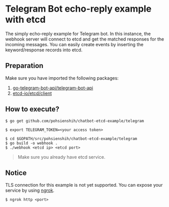 

# Telegram Bot echo-reply example with etcd
The simply echo-reply example for Telegram bot. In this instance, the webhook server will connect to etcd and get the matched responses for the incoming messages. You can easily create events by inserting the keyword/response records into etcd.

## Preparation

Make sure you have imported the following packages:
1. [go-telegram-bot-api/telegram-bot-api](https://github.com/go-telegram-bot-api/telegram-bot-api)
2. [etcd-io/etcd/client](https://github.com/etcd-io/etcd/tree/master/client)

## How to execute?
```{bash}
$ go get github.com/pohsienshih/chatbot-etcd-example/telegram
```
```{bash}
$ export TELEGRAM_TOKEN=<your access token>

$ cd $GOPATH/src/pohsienshih/chatbot-etcd-example/telegram
$ go build -o webhook .
$ ./webhook <etcd ip> <etcd port>
```
> Make sure you already have etcd service.

## Notice
TLS connection for this example is not yet supported. You can expose your service by using [ngrok](https://ngrok.com/).
```{bash}
$ ngrok http <port>
```


